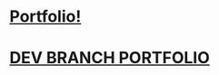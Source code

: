 # [Portfolio!](https://kennethjk3.github.io)

# [DEV BRANCH PORTFOLIO](https://htmlpreview.github.io/?https://github.com/Kennethjk3/kennethjk3.github.io/blob/dev/index.html)
